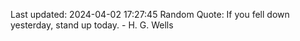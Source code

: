 Last updated: 2024-04-02 17:27:45
Random Quote: If you fell down yesterday, stand up today. - H. G. Wells